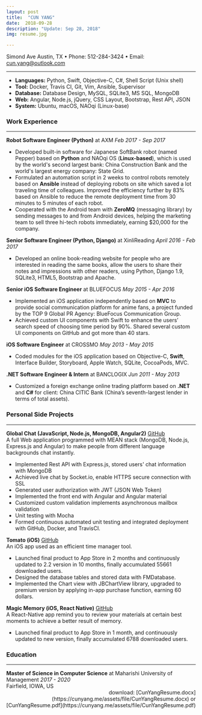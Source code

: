 ```yaml
---
layout: post
title:  "CUN YANG"
date:  2018-09-28  
description: "Update: Sep 28, 2018"
img: resume.jpg

---
```

<div id="container">
<p id="contact-info">Simond Ave Austin, TX • Phone: 512-284-3424 • Email: <a href="mailto:cun.yang@outlook.com">cun.yang@outlook.com</a></p>
<hr />


<ul id="skill-list">
  <li><b>Languages:</b> Python, Swift, Objective-C, C#, Shell Script (Unix shell)</li>
  <li><b>Tool:</b> Docker, Travis CI, Git, Vim, Ansible, Supervisor</li>
  <li><b>Database:</b> Database Design, MySQL, SQLite3, MS SQL, MongoDB</li>
  <li><b>Web:</b> Angular, Node.js, jQuery, CSS Layout, Bootstrap, Rest API, JSON</li>
  <li><b>System:</b> Ubuntu, macOS, NAOqi (Linux-base)</li>
</ul>

<div class="work-ex-container">
  <h3>Work Experience</h3>
<hr />

<div>
   <b>Robot Software Engineer (Python)</b> at AXM <span><i>Feb 2017 - Sep 2017</i></span>

   <ul>
    <li>
  Developed built-in software for Japanese SoftBank robot (named Pepper) based on <b>Python</b> and NAOqi OS (<b>Linux-based</b>), which is used by the world's second largest bank:  China Construction Bank and the world's largest energy company:  State Grid.
</li>
<li>
  Formulated an automation script in 2 weeks to control robots remotely based on <b>Ansible</b> instead of deploying robots on site which saved a lot traveling time of colleagues. Improved the efficiency further by 83% based on Ansible to reduce the remote deployment time from 30 minutes to 5 minutes of each robot.
  </li>
  <li>
  Cooperated with the Android team with <b>ZeroMQ</b> (messaging library) by sending messages to and from Android devices, helping the marketing team to sell three hi-tech robots immediately, earning $20,000 for the company.
  </li>
  </ul>

</div>


<div>

<b>Senior Software Engineer (Python, Django)</b>  at XinliReading <span><i>April 2016 - Feb 2017</i></span>

<ul>
<li>
Developed an online book-reading website for people who are interested in reading the same books, allow the users to share their notes and impressions with other readers, using Python, Django 1.9, SQLite3, HTML5, Bootstrap and Apache.
</li>
</ul>
</div>

<div>

  <b>Senior iOS Software Engineer</b> at BLUEFOCUS <span><i>May 2015 - Apr 2016</i></span>
  <ul>
  <li>
  Implemented an iOS application independently based on <b>MVC</b> to provide social communication platform for anime fans, a project funded by the TOP 9 Global PR Agency: BlueFocus Communication Group.
  </li>
  <li>
  Achieved custom UI components with Swift to enhance the users’ search speed of choosing time period by 90%. Shared several custom UI components on GitHub and got more than 40 stars.
  </li>
  </ul>
</div>

  <div>
  <b>iOS Software Engineer</b> at CROSSMO <span><i>May 2013 - May 2015</i></span>
  <ul>
  <li>
  Coded modules for the iOS application based on Objective-C, <b>Swift</b>, Interface Builder, Storyboard, Apple Watch, SQLite, CocoaPods, MVC.
  </li>
  </ul>
</div>

  <div>
  <b>.NET Software Engineer & Intern</b> at BANCLOGIX <span><i>Jun 2011 - May 2013</i></span>
  <ul>
  <li>
  Customized a foreign exchange online trading platform based on <b>.NET</b> and <b>C#</b> for client:  China CITIC Bank (China’s seventh-largest lender in terms of total assets).
  </li>
  </ul>
</div>

</div>

<div class="work-ex-container">
<h3>Personal Side Projects</h3>
<hr/>
</div>

<div>
<b>Global Chat (JavaScript, Node.js, MongoDB, Angular2)</b> <a target="_blank" href="https://github.com/globalchat-online">GitHub</a><br/>
A full Web application programmed with MEAN stack (MongoDB, Node.js, Express.js and Angular) to make people from different language backgrounds chat instantly.
<ul>
<li>Implemented Rest API with Express.js, stored users' chat information with MongoDB</li>
<li>Achieved live chat by Socket.io, enable HTTPS secure connection with SSL</li>
<li>Generated user authorization with JWT (JSON Web Token)</li>
<li>Implemented the front end with Angular and Angular material</li>
<li>Customized custom validation implements asynchronous mailbox validation</li>
<li>Unit testing with Mocha</li>
<li>Formed continuous automated unit testing and integrated deployment with GitHub, Docker, and TravisCI.</li>
</ul>
</div>

<div>
<b>Tomato (iOS)</b> <a target="_blank" href="https://github.com/tomatoapp">GitHub</a><br/>
An iOS app used as an efficient time manager tool.
<ul>
<li>Launched final product to App Store in 2 months and continuously updated to 2.2 version in 10 months, finally accumulated 55661 downloaded users.</li>
<li>Designed the database tables and stored data with FMDatabase.</li>
<li>Implemented the Chart view with JBChartView library, upgraded to premium version by applying in-app purchase function, earning 60 dollars.</li>
</ul>
</div>

<div>
<b>Magic Memory (iOS, React Native)</b> <a target="_blank" href="https://github.com/MemoryMagic">GitHub</a><br/>
A React-Native app remind you to review your materials at certain best moments to achieve a better result of memory.
<ul>
<li>Launched final product to App Store in 1 month, and continuously updated to new version, finally accumulated 6788 downloaded users.</li>
</ul>
</div>

<div class="edu-container">
  <h3>Education</h3>
  <hr />
  <b>Master of Science in Computer Science</b> at Maharishi University of Management <span><i>2017 - 2020</i></span>
  <br/>
  Fairfield, IOWA, US
</div>

<div style="text-align: right" markdown="1">
download: [CunYangResume.docx](https://cunyang.me/assets/file/CunYangResume.docx) or [CunYangResume.pdf](https://cunyang.me/assets/file/CunYangResume.pdf)
</div>
</div>
